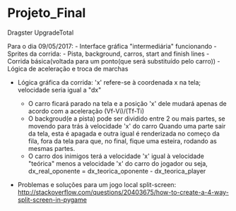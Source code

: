 # Projeto_Final
Dragster UpgradeTotal

Para o dia 09/05/2017:
	- Interface gráfica "intermediária" funcionando
		- Sprites da corrida:
			- Pista, background, carros, start and finish lines
	- Corrida básica(voltada para um ponto(que será substituído pelo carro))
		- Lógica de aceleração e troca de marchas

- Lógica gráfica da corrida: 'x' refere-se à coordenada x na tela; velocidade seria igual a "dx"
	- O carro ficará parado na tela e a posição 'x' dele mudará apenas de acordo com a aceleração (Vf-Vi)/(Tf-Ti)
	-  O backgroud(e a pista) pode ser dividido entre 2 ou mais partes, se movendo para trás à velocidade 'x' do carro
	Quando uma parte sair da tela, esta é apagada e outra igual é renderizada no começo da fila, fora da tela
	para que, no final, fique uma esteira, rodando as mesmas partes.
	- O carro dos inimigos terá a velocidade 'x' igual à velocidade "teórica" menos a velocidade 'x' do carro do jogador
	ou seja, dx_real_oponente = dx_teorica_oponente - dx_teorica_player

- Problemas e soluções para um jogo local split-screen:
	http://stackoverflow.com/questions/20403675/how-to-create-a-4-way-split-screen-in-pygame
